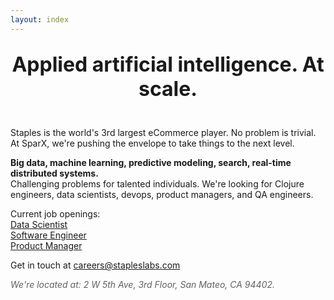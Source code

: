 ```yaml
---
layout: index
---
```


<h2 class="wsite-content-title" style="text-align:center;"><font size="6"><strong>Applied artificial intelligence. At scale.</strong><br /></font><br /></h2>

Staples is the world's 3rd largest eCommerce player. No problem is trivial.  
At SparX, we're pushing the envelope to take things to the next level.

**Big data, machine learning, predictive modeling, search, real-time distributed systems.**  
Challenging problems for talented individuals. We're looking for Clojure engineers, data scientists, devops, product managers, and QA engineers.  

Current job openings:  
[Data Scientist](jobs/data_scientist.html)  
[Software Engineer](jobs/software_engineer.html)  
[Product Manager](jobs/product_manager.html)

Get in touch at <a href="mailto:careers@stapleslabs.com" title="">careers@stapleslabs.com</a>

<em><font color="#626262">We're located at: 2 W 5th Ave, 3rd Floor, San Mateo, CA 94402.</font></em>

